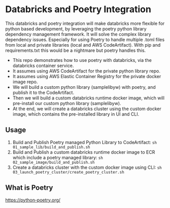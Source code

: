 # Databricks and Poetry Integration

This databricks and poetry integration will make databricks more flexible for python based development, by leveraging the poetry python library dependency management framework. It will solve the complex library dependency issues. Especially for using Poetry to handle multiple .toml files from local and private libraries (local and AWS CodeArtifact). With pip and requirements.txt this would be a nightmare but poetry handles this. 

* This repo demonstrates how to use poetry with databricks, via the databricks container service.
* It assumes using AWS CodeArtifact for the private python library repo.
* It assumes using AWS Elastic Container Registry for the private docker image repo.
* We will build a custom python library (samplelibyw) with poetry, and publish it to the CodeArtifact.
* Then we will build a custom databricks runtime docker image, which will pre-install our custom python library (samplelibyw).
* At the end, we will create a databricks cluster using the custom docker image, which contains the pre-installed library in UI and CLI.


## Usage

1) Build and Publish Poetry managed Python Library to CodeArtifact: `sh 01_sample_lib/build_and_publish.sh`
2) Build and Publish a custom databricks runtime docker image to ECR which include a poetry managed library: `sh 02_sample_image/build_and_publish.sh`
3) Create a databricks cluster with the custom docker image using CLI: `sh 03_launch_poetry_cluster/create_poetry_cluster.sh` 

## What is Poetry

https://python-poetry.org/

